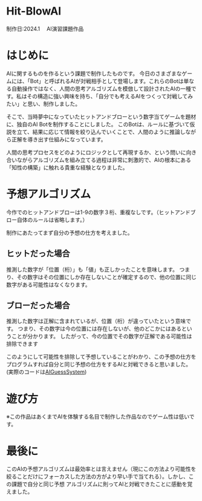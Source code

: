 # Hit-BlowAI

制作日:2024.1　
AI演習課題作品

# はじめに
AIに関するものを作るという課題で制作したものです。
今日のさまざまなゲームには、「Bot」と呼ばれるAIが対戦相手として登場します。これらのBotは単なる自動操作ではなく、人間の思考アルゴリズムを模倣して設計されたAIの一種です。私はその構造に強い興味を持ち、「自分でも考えるAIをつくって対戦してみたい」と思い、制作しました。

そこで、当時夢中になっていたヒットアンドブローという数字当てゲームを題材に、独自のAI Botを制作することにしました。
このBotは、ルールに基づいて仮説を立て、結果に応じて情報を絞り込んでいくことで、人間のように推論しながら正解を導き出す仕組みになっています。

人間の思考プロセスをどのようにロジックとして再現するか、という問いに向き合いながらアルゴリズムを組み立てる過程は非常に刺激的で、AIの根本にある「知性の構築」に触れる貴重な経験となりました。

# 予想アルゴリズム
今作でのヒットアンドブローは1-9の数字３桁、重複なしです。（ヒットアンドブロー自体のルールは省略します。）

制作にあたってまず自分の予想の仕方を考えました。

## ヒットだった場合
推測した数字が「位置（桁）」も「値」も正しかったことを意味します。
つまり、その数字はその位置にしか存在しないことが確定するので、他の位置に同じ数字がある可能性はなくなります。

## ブローだった場合
推測した数字は正解に含まれているが、位置（桁）が違っていたという意味です。
つまり、その数字は今の位置には存在しないが、他のどこかにはあるということが分かります。
したがって、今の位置でその数字が正解である可能性は排除できます

このようにして可能性を排除して予想していることがわかり、この予想の仕方をプログラムすれば自分と同じ予想の仕方をするAIと対戦できると思いました。
(実際のコードは[AIGuessSystem](Assets/Scripts/AIGuessSystem.cs))

# 遊び方
※この作品はあくまでAIを体験する名目で制作した作品なのでゲーム性は低いです。
[](https://youtu.be/03C6ezi362A)

# 最後に
このAIの予想アルゴリズムは最効率とは言えません（現にこの方法より可能性を絞ることだけにフォーカスした方法の方がより早い手で当てれる）。しかし、この課題で自分と同じ予想
アルゴリズムに則ってAIと対戦できたことに感動を覚えました。

